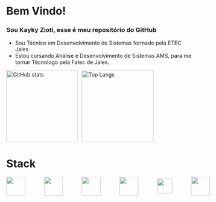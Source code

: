<h1 style="font-weight: bold;">Bem Vindo!</h1>
<h3>Sou Kayky Zioti, esse é meu repositório do GitHub</h3>
<ul>
      <li>Sou Técnico em Desenvolvimento de Sistemas formado pela ETEC Jales.</li>
      <li>Estou cursando Análise e Desenvolvimento de Sistemas AMS, para me tornar Técnologo pela Fatec de Jales.</li>
</ul>

<div style="display: flex; gap:10px; margin-top: 10px;">
      <img style="height: 190px;" src="https://github-readme-stats.vercel.app/api?username=kaykyOne&show_icons=true&theme=radical" alt="GitHub stats">  
      <img style="height: 190px;" src="https://github-readme-stats.vercel.app/api/top-langs/?username=kaykyOne&layout=compact&theme=radical" alt="Top Langs"></td>
</div>

<h1 style="font-weight: semi-bold;">Stack</h1>
<div style="display: flex; gap: 50px; align-items: center;">
      <img style="height: 50px;" src="https://static-00.iconduck.com/assets.00/html5-icon-2018x2048-st7q7lm6.png"/>
      <img style="height: 50px;" src="https://cdn1.iconfinder.com/data/icons/social-media-logos-7/64/css-3-512.png"/>
      <img style="height: 50px;" src="https://static-00.iconduck.com/assets.00/node-js-icon-1817x2048-g8tzf91e.png"/>
      <img style="height: 50px;" src="https://img.icons8.com/color/512/javascript.png"/>
      <img style="height: 40px;" src="https://static-00.iconduck.com/assets.00/tailwind-css-icon-2048x1229-u8dzt4uh.png"/>
      <img style="height: 50px;" src="https://static-00.iconduck.com/assets.00/c-sharp-c-icon-1822x2048-wuf3ijab.png"/>
</div>

